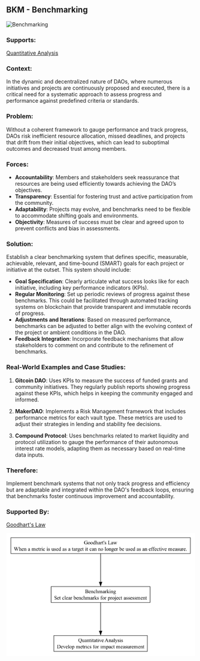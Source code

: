 ## BKM - Benchmarking

![Benchmarking](./output/illustration/benchmarking_illustration_v3.png)

### Supports:

[Quantitative Analysis](./quantitative_analysis.html)

### Context:

In the dynamic and decentralized nature of DAOs, where numerous initiatives and projects are continuously proposed and executed, there is a critical need for a systematic approach to assess progress and performance against predefined criteria or standards.

### Problem:

Without a coherent framework to gauge performance and track progress, DAOs risk inefficient resource allocation, missed deadlines, and projects that drift from their initial objectives, which can lead to suboptimal outcomes and decreased trust among members.

### Forces:

- **Accountability**: Members and stakeholders seek reassurance that resources are being used efficiently towards achieving the DAO’s objectives.
- **Transparency**: Essential for fostering trust and active participation from the community.
- **Adaptability**: Projects may evolve, and benchmarks need to be flexible to accommodate shifting goals and environments.
- **Objectivity**: Measures of success must be clear and agreed upon to prevent conflicts and bias in assessments.

### Solution:

Establish a clear benchmarking system that defines specific, measurable, achievable, relevant, and time-bound (SMART) goals for each project or initiative at the outset. This system should include:
- **Goal Specification**: Clearly articulate what success looks like for each initiative, including key performance indicators (KPIs).
- **Regular Monitoring**: Set up periodic reviews of progress against these benchmarks. This could be facilitated through automated tracking systems on blockchain that provide transparent and immutable records of progress.
- **Adjustments and Iterations**: Based on measured performance, benchmarks can be adjusted to better align with the evolving context of the project or ambient conditions in the DAO.
- **Feedback Integration**: Incorporate feedback mechanisms that allow stakeholders to comment on and contribute to the refinement of benchmarks.

### Real-World Examples and Case Studies:

1. **Gitcoin DAO**: Uses KPIs to measure the success of funded grants and community initiatives. They regularly publish reports showing progress against these KPIs, which helps in keeping the community engaged and informed.
  
2. **MakerDAO**: Implements a Risk Management framework that includes performance metrics for each vault type. These metrics are used to adjust their strategies in lending and stability fee decisions.

3. **Compound Protocol**: Uses benchmarks related to market liquidity and protocol utilization to gauge the performance of their autonomous interest rate models, adapting them as necessary based on real-time data inputs.

### Therefore:

Implement benchmark systems that not only track progress and efficiency but are adaptable and integrated within the DAO's feedback loops, ensuring that benchmarks foster continuous improvement and accountability.

### Supported By:

[Goodhart's Law](./goodharts_law.html)

![Benchmarking](./output/benchmarking_specific_graph_v3.png)


